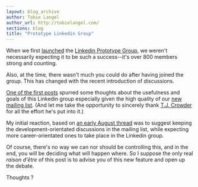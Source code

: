 ```yaml
---
layout: blog_archive
author: Tobie Langel
author_url: http://tobielangel.com/
sections: blog
title: "Prototype Linkedin Group"
---
```


When we first [launched](http://prototypejs.org/2008/5/6/prototype-linkedin-group) the [Linkedin Prototype Group](http://www.linkedin.com/e/gis/99273/13A82A188D9E), we weren't necessarily expecting it to be such a success--it's over 800 members strong and counting.

Also, at the time, there wasn't much you could do after having joined the group. This has changed with the recent introduction of discussions.

[One of the first posts](http://www.linkedin.com/groupAnswers?viewQuestionAndAnswers=&gid=99273&discussionID=196323) spurred some thoughts about the usefulness and goals of this Linkedin group especially given the high quality of our [new mailing list](http://groups.google.com/group/prototype-scriptaculous). (And let me take the opportunity to sincerely thank [T.J. Crowder](http://crowdersoftware.com/) for all the effort he's put into it.)

My initial reaction, based on [an early August thread](http://groups.google.com/group/prototype-scriptaculous/browse_thread/thread/efc72972db79650e) was to suggest keeping the development-orientated discussions in the mailing list, while expecting more career-orientated ones to take place in the Linkedin group.

Of course, there's no way we can nor should be controlling this, and in the end, you will be deciding what will happen where. So I suppose the only real _raison d'être_ of this post is to advise you of this new feature and open up the debate.

Thoughts ?

